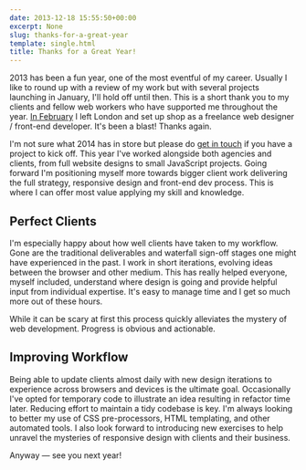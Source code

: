 ```yaml
---
date: 2013-12-18 15:55:50+00:00
excerpt: None
slug: thanks-for-a-great-year
template: single.html
title: Thanks for a Great Year!
---
```


2013 has been a fun year, one of the most eventful of my career. Usually I like to round up with a review of my work but with several projects launching in January, I'll hold off until then. This is a short thank you to my clients and fellow web workers who have supported me throughout the year. [In February](/2012/12/30/a-new-beginning/) I left London and set up shop as a freelance web designer / front-end developer. It's been a blast! Thanks again.

I'm not sure what 2014 has in store but please do [get in touch](/contact/) if you have a project to kick off. This year I've worked alongside both agencies and clients, from full website designs to small JavaScript projects. Going forward I'm positioning myself more towards bigger client work delivering the full strategy, responsive design and front-end dev process. This is where I can offer most value applying my skill and knowledge.


## Perfect Clients


I'm especially happy about how well clients have taken to my workflow. Gone are the traditional deliverables and waterfall sign-off stages one might have experienced in the past. I work in short iterations, evolving ideas between the browser and other medium. This has really helped everyone, myself included, understand where design is going and provide helpful input from individual expertise. It's easy to manage time and I get so much more out of these hours.

While it can be scary at first this process quickly alleviates the mystery of web development. Progress is obvious and actionable.


## Improving Workflow


Being able to update clients almost daily with new design iterations to experience across browsers and devices is the ultimate goal. Occasionally I've opted for temporary code to illustrate an idea resulting in refactor time later. Reducing effort to maintain a tidy codebase is key. I'm always looking to better my use of CSS pre-processors, HTML templating, and other automated tools. I also look forward to introducing new exercises to help unravel the mysteries of responsive design with clients and their business.

Anyway — see you next year!
